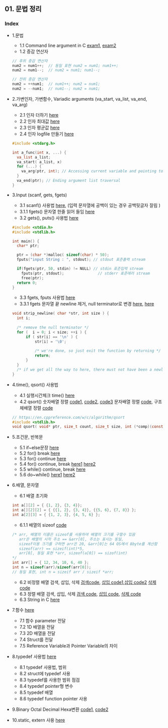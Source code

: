 ## 01. 문법 정리

### Index
* 1.문법
  *  1.1 Command line argument in C [exam1](https://github.com/csbyun-data/C-Pro/blob/main/chap01/CommandLineArgument1.c), [exam2](https://github.com/csbyun-data/C-Pro/blob/main/chap01/CommandLineArgument.c)
  *  1.2 증감 연산자
  ```c
  // 후위 증감 연산자
  num2 = num1++;  // 동일 표현 num2 = num1; num1++;
  num2 = num1--;  // num2 = num1; num1--;

  // 전위 증감 연산자
  num2 = ++num1;  // num1++; num2 = num1;
  num2 = --num1;  // num1--; num2 = num1;
  ```

* 2.가변인자, 가변함수, Variadic arguments (va_start, va_list, va_end, va_arg) 
  *  2.1 인자 더하기 [here](https://github.com/csbyun-data/C-Pro/blob/main/chap01/VariableArgument_Add.c) 
  *  2.2 인자 최대값 [here](https://github.com/csbyun-data/C-Pro/blob/main/chap01/VariableArgument_Max.c) 
  *  2.3 인자 평균값 [here](https://github.com/csbyun-data/C-Pro/blob/main/chap01/VariableArgument_Average.c)
  *  2.4 인자 logfile 만들기 [here](https://github.com/csbyun-data/C-Pro/blob/main/chap01/VariableArgument_Log.c) 
  ```c
  #include <stdarg.h>
  
  int a_func(int x, ...) {
    va_list a_list;
    va_start( a_list, x)
    for (...) {
      va_arg(ptr, int); // Accessing current variable and pointing to next one
    }
    va_end(ptr); // Ending argument list traversal
  }
  ```
  
* 3.Input (scanf, gets, fgets)
  *  3.1 scanf() 사용법 [here](https://github.com/csbyun-data/C-Pro/blob/main/chap01/Input/Input_Scanf.c), (입력 문자열에 공백이 있는 경우 공백뒷글자 잘림 )
  *  3.1.1 fgets() 문자열 한줄 읽어 들임 [here](https://github.com/csbyun-data/C-Pro/blob/main/chap01/Input/Input_fgets.c)
  *  3.2 gets(), puts() 사용법 [here](https://github.com/csbyun-data/C-Pro/blob/main/chap01/Input/Input_gets1.c)
  ```c
  #include <stdio.h>
  #include <stdlib.h>

  int main() {
    char* ptr;

    ptr = (char *)malloc( sizeof(char) * 50);
    fputs("input String : ", stdout); // stdout 표준촐력 stream 

    if(fgets(ptr, 50, stdin) != NULL) // stdin 표준입력 stream 
      fputs(ptr, stdout);            	// stderr 표준에러 stream
	  free(ptr);
    return 0;
  }
  ```    
  *   3.3 fgets, fputs 사용법 [here](https://github.com/csbyun-data/C-Pro/blob/main/chap01/Input/Input_fgets1.c)
  *   3.3.1 fgets 문자열 끝 newline 제거, null terminator로 변경 [here](https://github.com/csbyun-data/C-Pro/blob/main/chap01/Input/Input_fgets2.c), [here](https://github.com/csbyun-data/C-Pro/blob/main/chap01/Input/Input_fgets3.c)
  ```c
  void strip_newline( char *str, int size ) {
    int i;
 
    /* remove the null terminator */
    for (  i = 0; i < size; ++i ) {
        if ( str[i] == '\n' ) {
            str[i] = '\0';
 
            /* we're done, so just exit the function by returning */
            return;   
        }
    }
    /* if we get all the way to here, there must not have been a newline! */
  }
  ```

* 4.time(), qsort() 사용법
  *  4.1 실행시간체크 time() [here](https://github.com/csbyun-data/C-Pro/blob/main/chap01/Running_time.c)
  *  4.2 qsort() 숫자배열 정렬 [code1](https://github.com/csbyun-data/C-Pro/blob/main/chap01/QSort/qsort_num1.c), [code2](https://github.com/csbyun-data/C-Pro/blob/main/chap01/QSort/qsort_num2.c), [code3](https://github.com/csbyun-data/C-Pro/blob/main/chap01/QSort/qsort_num3.c) 문자배열 정렬 [code](https://github.com/csbyun-data/C-Pro/blob/main/chap01/QSort/qsort_word1.c), 구조체배열 정렬 [code](https://github.com/csbyun-data/C-Pro/blob/main/chap01/QSort/qsort_struct1.c)
    ```c
    // https://en.cppreference.com/w/c/algorithm/qsort
    #include <stdlib.h>
    void qsort( void* ptr, size_t count, size_t size, int (*comp)(const void*, const void*) );
    ```
* 5.조건문, 반복문
  *  5.1 if~else문장 [here](https://github.com/csbyun-data/C-Pro/blob/main/chap01/Flow/Flow_control1.c)
  *  5.2 for() break [here](https://github.com/csbyun-data/C-Pro/blob/main/chap01/Flow/Flow_control2.c)
  *  5.3 for() continue [here](https://github.com/csbyun-data/C-Pro/blob/main/chap01/Flow/Flow_control3.c)
  *  5.4 for() continue, break [here1](https://github.com/csbyun-data/C-Pro/blob/main/chap01/Flow/Flow_control7.c) [here2](https://github.com/csbyun-data/C-Pro/blob/main/chap01/Flow/Flow_control8.c)
  *  5.5 while() continue, break [here](https://github.com/csbyun-data/C-Pro/blob/main/chap01/Flow/Flow_control4.c)
  *  5.6 do~while() [here1](https://github.com/csbyun-data/C-Pro/blob/main/chap01/Flow/Flow_control5.c) [here2](https://github.com/csbyun-data/C-Pro/blob/main/chap01/Flow/Flow_control6.c)

* 6.배열, 문자열
  * 6.1 배열 초기화
  ```c
  int a[][2] = { {1, 2}, {3, 4}};
  int a[][2][2] = { {{1, 2}, {3, 4}}, {{5, 6}, {7, 8}} };
  int a[2][3] = { {1, 2, 3}, {4, 5, 6} };
  ```
  * 6.1.1 배열의 sizeof [code](https://github.com/csbyun-data/C-Pro/blob/main/chap01/Array/sizeof_array1D.c)
  ```c
  /* arr, 배열의 이름은 sizeof를 사용하여 배열의 크기를 구할수 있음
     arr은 배열의 시작 주소 == &arr[0], 주소는 표시는 동일,
     sizeof이용 크기를 구하면 arr은 20, &arr[0]는 64 OS에서 8byte를 계산함
     sizeof(arr) == sizeif(int)*5, 
     arr[0], 동일 표현 *arr, sizeof(a[0]) == sizof(int)
  */
  int arr[] = { 12, 34, 10, 6, 40 };
  int n = sizeof(arr)/sizeof(arr[0]);
  // 동일 표현, int n = sizeif arr / sizeif *arr; 
  ```

  * 6.2 비정렬 배열 검색, 삽입, 삭제 [검색code](https://github.com/csbyun-data/C-Pro/blob/main/chap01/Array/Unsorted_Array_Search.c), [삽입 code1](https://github.com/csbyun-data/C-Pro/blob/main/chap01/Array/Unsorted_Array_Insert.c),[삽입 code2](https://github.com/csbyun-data/C-Pro/blob/main/chap01/Array/Unsorted_Array_Insert2.c) [삭제 code](https://github.com/csbyun-data/C-Pro/blob/main/chap01/Array/Unsorted_Array_Delete1.c)
  * 6.3 정렬 배열 검색, 삽입, 삭제 [검색 code](https://github.com/csbyun-data/C-Pro/blob/main/chap01/Array/Sorted_Array_Search1.c), [삽입 code](https://github.com/csbyun-data/C-Pro/blob/main/chap01/Array/Sorted_Array_Insert1.c), [삭제 code](https://github.com/csbyun-data/C-Pro/blob/main/chap01/Array/Sorted_Array_Delete1.c)
  * 6.3 String in C [here](https://github.com/csbyun-data/C-Pro/blob/main/chap01/String_in_C/README.md)

* 7.함수 [here](https://github.com/csbyun-data/C-Pro/blob/main/chap01/Function/README.md)
  * 7.1 함수 parameter 전달 
  * 7.2 1D 배열을 전달 
  * 7.3 2D 배열을 전달
  * 7.4 Struct를 전달
  * 7.5 Reference Variable과 Pointer Variable의 차이
    
* 8.typedef 사용법 [here](https://github.com/csbyun-data/C-Pro/blob/main/chap01/TypeDef/README.md)
  *  8.1 typedef 사용법, 범위
  *  8.2 struct에 typedef 사용
  *  8.3 typedef를 사용한 범위 점검
  *  8.4 typedef pointer형 변수
  *  8.5 typedef 배열
  *  8.6 typedef function pointer 사용

* 9.Binary Octal Decimal Hexa변환 [code1](https://github.com/csbyun-data/C-Pro/blob/main/chap01/Bin_Oct_Dec_Hexa.c), [code2](https://github.com/csbyun-data/C-Pro/blob/main/chap01/Bin_Oct.c)
* 10.static, extern 사용 [here](https://github.com/csbyun-data/C-Pro/blob/main/chap01/extern/README.md)
